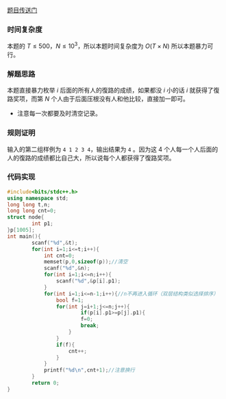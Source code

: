 [题目传送门](https://www.luogu.com.cn/problem/AT_arc162_a)
### 时间复杂度
本题的 $T \le 500$，$N \le 10 ^ 3$，所以本题时间复杂度为 $O(T \times N)$ 所以本题暴力可行。
### 解题思路
本题直接暴力枚举 $i$ 后面的所有人的復路的成绩，如果都没 $i$ 小的话 $i$ 就获得了復路奖项，而第 $N$ 个人由于后面压根没有人和他比较，直接加一即可。

- 注意每一次都要及时清空记录。

### 规则证明
输入的第二组样例为 `4 1 2 3 4`，输出结果为 `4` 。因为这 4 个人每一个人后面的人的復路的成绩都比自己大，所以说每个人都获得了復路奖项。
### 代码实现
```cpp
#include<bits/stdc++.h>
using namespace std;
long long t,n;
long long cnt=0;
struct node{
		int p1;
}p[1005];
int main(){
		scanf("%d",&t);
		for(int i=1;i<=t;i++){
			int cnt=0;
			memset(p,0,sizeof(p));//清空
			scanf("%d",&n);
			for(int i=1;i<=n;i++){
				scanf("%d",&p[i].p1);
			}
			for(int i=1;i<=n-1;i++){//n不再进入循环（双层结构类似选择排序）
				bool f=1;
				for(int j=i+1;j<=n;j++){
						if(p[i].p1>=p[j].p1){
						f=0;
						break;
					}
				}
				if(f){
					cnt++;
				}
			}
			printf("%d\n",cnt+1);//注意换行
		}
		return 0;
} 
```